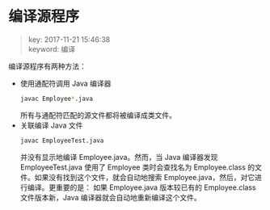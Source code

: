 # 编译源程序
>key: 2017-11-21 15:46:38  
>keyword: 编译  

编译源程序有两种方法：
* 使用通配符调用 Java 编译器
    ```bash
    javac Employee*.java
    ```
    所有与通配符匹配的源文件都将被编译成类文件。
* 关联编译 Java 文件
    ```bash
    javac EmployeeTest.java
    ```
    并没有显示地编译 Employee.java。然而，当 Java 编译器发现 EmployeeTest.java 使用了 Employee 类时会查找名为 Employee.class 的文件。如果没有找到这个文件，就会自动地搜索 Employee.java，然后，对它进行编译。更重要的是： 如果 Employee.java 版本较已有的 Employee.class 文件版本新，Java 编译器就会自动地重新编译这个文件。